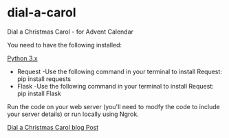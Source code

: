 # dial-a-carol
Dial a Christmas Carol - for Advent Calendar

You need to have the following installed:

[Python 3.x](https://www.python.org/downloads/)
* Request 
-Use the following command in your terminal to install Request: pip install requests 
* Flask
-Use the following command in your terminal to install Request: pip install Flask

Run the code on your web server (you'll need to modfy the code to include your server details) or run locally using Ngrok.

[Dial a Christmas Carol blog Post](https://www.nexmo.com/blog/2018/11/29/dial-a-christmas-carol-with-nexmo-and-python-dr/)
